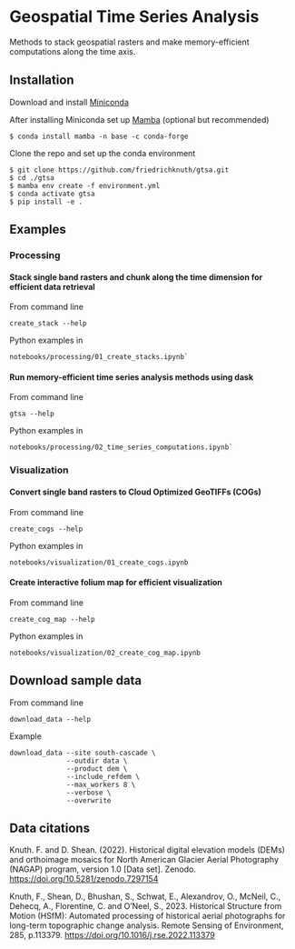 # Geospatial Time Series Analysis
Methods to stack geospatial rasters and make memory-efficient computations along the time axis. 

## Installation

Download and install [Miniconda](https://docs.conda.io/en/latest/miniconda.html)  

After installing Miniconda set up [Mamba](https://mamba.readthedocs.io/en/latest/installation.html) (optional but recommended)
```
$ conda install mamba -n base -c conda-forge
```
Clone the repo and set up the conda environment  

```
$ git clone https://github.com/friedrichknuth/gtsa.git
$ cd ./gtsa
$ mamba env create -f environment.yml
$ conda activate gtsa
$ pip install -e .
```

## Examples

### Processing

#### Stack single band rasters and chunk along the time dimension for efficient data retrieval
From command line
```
create_stack --help
```
Python examples in 
```
notebooks/processing/01_create_stacks.ipynb`
```

#### Run memory-efficient time series analysis methods using dask
From command line
```
gtsa --help
```
Python examples in 
```
notebooks/processing/02_time_series_computations.ipynb`
```

### Visualization


#### Convert single band rasters to Cloud Optimized GeoTIFFs (COGs)
From command line
```
create_cogs --help
```

Python examples in 
```
notebooks/visualization/01_create_cogs.ipynb
```

#### Create interactive folium map for efficient visualization
From command line
```
create_cog_map --help
```

Python examples in 
```
notebooks/visualization/02_create_cog_map.ipynb
```

## Download sample data
From command line
```
download_data --help
```

Example

```
download_data --site south-cascade \
              --outdir data \
              --product dem \
              --include_refdem \
              --max_workers 8 \
              --verbose \
              --overwrite
```

## Data citations

Knuth. F. and D. Shean. (2022). Historical digital elevation models (DEMs) and orthoimage mosaics for North American Glacier Aerial Photography (NAGAP) program, version 1.0 [Data set]. Zenodo. https://doi.org/10.5281/zenodo.7297154 

Knuth, F., Shean, D., Bhushan, S., Schwat, E., Alexandrov, O., McNeil, C., Dehecq, A., Florentine, C. and O’Neel, S., 2023. Historical Structure from Motion (HSfM): Automated processing of historical aerial photographs for long-term topographic change analysis. Remote Sensing of Environment, 285, p.113379. https://doi.org/10.1016/j.rse.2022.113379 

